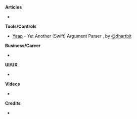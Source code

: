 **Articles**

* 

**Tools/Controls**

* [Yaap](https://github.com/hartbit/Yaap) - Yet Another (Swift) Argument Parser , by [@dhartbit](https://twitter.com/dhartbit)

**Business/Career**

* 

**UI/UX**

* 

**Videos**

* 

**Credits**

* 
